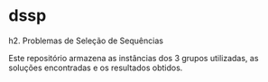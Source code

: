 # dssp
h2. Problemas de Seleção de Sequências

Este repositório armazena as instâncias dos 3 grupos utilizadas, as soluções encontradas e os resultados obtidos.


